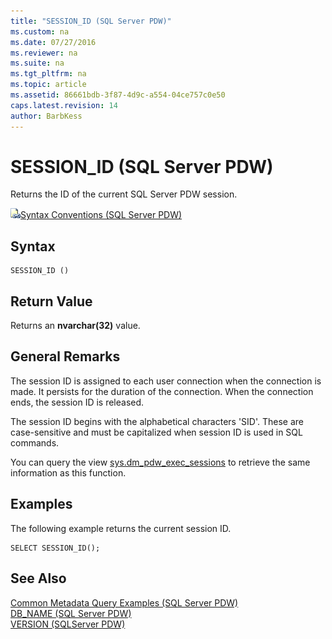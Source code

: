 ```yaml
---
title: "SESSION_ID (SQL Server PDW)"
ms.custom: na
ms.date: 07/27/2016
ms.reviewer: na
ms.suite: na
ms.tgt_pltfrm: na
ms.topic: article
ms.assetid: 86661bdb-3f87-4d9c-a554-04ce757c0e50
caps.latest.revision: 14
author: BarbKess
---
```

# SESSION_ID (SQL Server PDW)
Returns the ID of the current SQL Server PDW session.  
  
![Topic link icon](../sqlpdw/media/Topic_Link.gif "Topic_Link")[Syntax Conventions &#40;SQL Server PDW&#41;](../sqlpdw/syntax-conventions-sql-server-pdw.md)  
  
## Syntax  
  
```  
SESSION_ID ()  
```  
  
## Return Value  
Returns an **nvarchar(32)** value.  
  
## General Remarks  
The session ID is assigned to each user connection when the connection is made. It persists for the duration of the connection. When the connection ends, the session ID is released.  
  
The session ID begins with the alphabetical characters 'SID'. These are case-sensitive and must be capitalized when session ID is used in SQL commands.  
  
You can query the view [sys.dm_pdw_exec_sessions](../sqlpdw/sys-dm-pdw-exec-sessions-sql-server-pdw.md) to retrieve the same information as this function.  
  
## Examples  
The following example returns the current session ID.  
  
```  
SELECT SESSION_ID();  
```  
  
## See Also  
[Common Metadata Query Examples &#40;SQL Server PDW&#41;](../sqlpdw/common-metadata-query-examples-sql-server-pdw.md)  
[DB_NAME &#40;SQL Server PDW&#41;](../sqlpdw/db-name-sql-server-pdw.md)  
[VERSION &#40;SQLServer PDW&#41;](../sqlpdw/version-sqlserver-pdw.md)  
  
